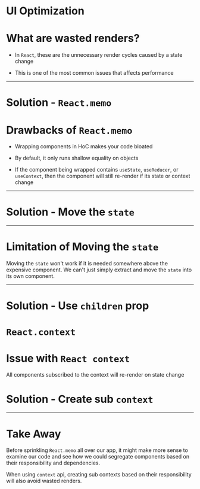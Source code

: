 # UI Optimization

# What are wasted renders?

- In `React`, these are the unnecessary render cycles caused by a state change

- This is one of the most common issues that affects performance

---

# Solution - `React.memo`

# Drawbacks of `React.memo`

- Wrapping components in HoC makes your code bloated

- By default, it only runs shallow equality on objects

- If the component being wrapped contains `useState`, `useReducer`, or `useContext`, then the component will still re-render if its state or context change

---

# Solution - Move the `state`

---

# Limitation of Moving the `state`

Moving the `state` won't work if it is needed somewhere above the expensive component.
We can't just simply extract and move the `state` into its own component.

---

# Solution - Use `children` prop

# `React.context`

# Issue with `React context`

All components subscribed to the context will re-render on state change

# Solution - Create sub `context`

<SolutionSubContexts />

---

# Take Away

Before sprinkling `React.memo` all over our app, it might make more sense to examine our code and see how we could segregate components based on their responsibility and dependencies.

When using `context` api, creating sub contexts based on their responsibility will also avoid wasted renders.
